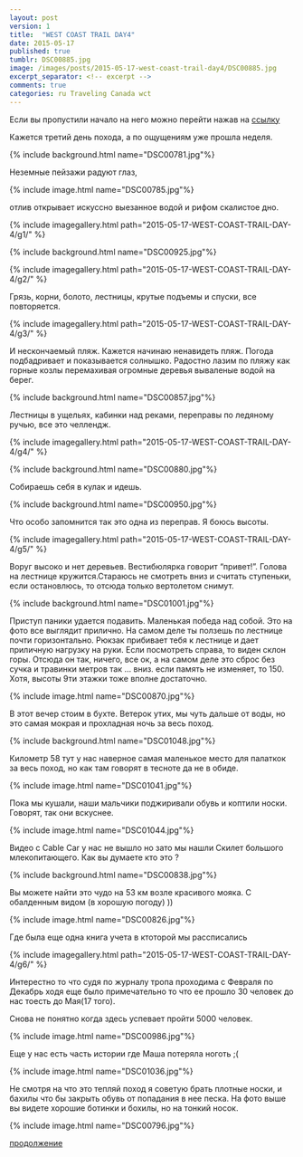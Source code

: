 ```yaml
---
layout: post
version: 1
title:  "WEST COAST TRAIL DAY4"
date: 2015-05-17
published: true
tumblr: DSC00885.jpg
image: /images/posts/2015-05-17-west-coast-trail-day4/DSC00885.jpg
excerpt_separator: <!-- excerpt -->
comments: true
categories: ru Traveling Canada wct
---
```


Если вы пропустили начало на него можно перейти нажав на [ссылку](/ru/traveling/canada/wct/2015/05/14/WEST-COAST-TRAIL-DAY-1.html)

Кажется третий день похода, а по ощущениям уже прошла неделя.

<!-- excerpt -->

{% include background.html name="DSC00781.jpg"%}

Неземные пейзажи радуют глаз,

{% include image.html name="DSC00785.jpg"%}

отлив открывает искуссно выезанное водой и рифом скалистое дно.

{% include imagegallery.html path="2015-05-17-WEST-COAST-TRAIL-DAY-4/g1/" %}

{% include background.html name="DSC00925.jpg"%}

{% include imagegallery.html path="2015-05-17-WEST-COAST-TRAIL-DAY-4/g2/" %}

Грязь, корни, болото, лестницы, крутые подъемы и спуски, все повторяется.

{% include imagegallery.html path="2015-05-17-WEST-COAST-TRAIL-DAY-4/g3/" %}

И нескончаемый пляж. Кажется начинаю ненавидеть пляж. Погода подбадривает и показывается солнышко. Радостно лазим по пляжу как горные козлы перемахивая огромные деревья вываленые водой на берег.

{% include background.html name="DSC00857.jpg"%}

Лестницы в ущельях, кабинки над реками, переправы по ледяному ручью, все это челлендж.

{% include imagegallery.html path="2015-05-17-WEST-COAST-TRAIL-DAY-4/g4/" %}

{% include background.html name="DSC00880.jpg"%}

Собираешь себя в кулак и идешь.

{% include background.html name="DSC00950.jpg"%}

Что особо запомнится так это одна из переправ. Я боюсь высоты.

{% include imagegallery.html path="2015-05-17-WEST-COAST-TRAIL-DAY-4/g5/" %}

Воруг высоко и нет деревьев. Вестибюлярка говорит “привет!”. Голова на лестнице кружится.Стараюсь не смотреть вниз и считать ступеньки, если остановлюсь, то отсюда только вертолетом снимут.

{% include background.html name="DSC01001.jpg"%}

Приступ паники удается подавить. Маленькая победа над собой. Это на фото все выглядит прилично. На самом деле ты ползешь по лестнице почти горизонтально. Рюкзак прибивает тебя к лестнице и дает приличную нагрузку на руки. Если посмотреть справа, то виден склон горы. Отсюда он так, ничего, все ок, а на самом деле это сброс без сучка и травинки метров так … вниз. если память не изменяет, то 150. Хотя, высоты 9ти этажки тоже вполне достаточно.

{% include image.html name="DSC00870.jpg"%}

В этот вечер стоим в бухте. Ветерок утих, мы чуть дальше от воды, но это самая мокрая и прохладная ночь за весь поход.

{% include background.html name="DSC01048.jpg"%}

Километр 58 тут у нас наверное самая маленькое место для палаткок за весь поход, но как там говорят в тесноте да не в обиде.

{% include image.html name="DSC01041.jpg"%}

Пока мы кушали, наши мальчики поджиривали обувь и коптили носки. Говорят, так они вскуснее.

{% include image.html name="DSC01044.jpg"%}

Видео с Cable Car у нас не вышло но зато мы нашли Скилет большого млекопитающего. Как вы думаете кто это ?

{% include background.html name="DSC00838.jpg"%}

Вы можете найти это чудо на 53 км возле красивого мояка. С обалденным видом (в хорошую погоду)  ))

{% include image.html name="DSC00826.jpg"%}

Где была еще одна книга учета в ктоторой мы рассписались

{% include imagegallery.html path="2015-05-17-WEST-COAST-TRAIL-DAY-4/g6/" %}

Интерестно то что судя по журналу тропа проходима с Февраля по Декабрь ходя еще было примечательно то что ее прошло 30 человек до нас тоесть до Мая(17 того).

Снова не понятно когда здесь успевает пройти 5000 человек.

{% include image.html name="DSC00986.jpg"%}

Еще у нас есть часть истории где Маша потеряла ноготь ;(

  {% include image.html name="DSC01036.jpg"%}

Не смотря на что это тепляй поход я советую брать плотные носки, и бахилы что бы закрыть обувь от попадания в нее песка. На фото выше вы видете хорошие ботинки и бохилы, но на тонкий носок.

{% include image.html name="DSC00796.jpg"%}

[продолжение](/ru/traveling/canada/wct/2015/05/18/WEST-COAST-TRAIL-DAY-5.html)
